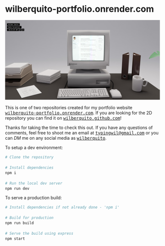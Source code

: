 # wilberquito-portfolio.onrender.com

![portfolio-preview](portfolio.png)

This is one of two repositories created for my portfolio website
<a href="https://wilberquito-portfolio.onrender.com"><samp>wilberquito-portfolio.onrender.com</samp></a>.
If you are looking for the 2D repository you can find it on <a href="https://github.com/wilberquito/wilberquito.github.io"><samp>wilberquito.github.com</samp></a>!

Thanks for taking the time to check this out. If you have any questions of comments, feel free to shoot me an email at <samp><a href="mailto:toname@gmail.com">typingwil@gmail.com</a></samp> or you can *DM* me on any social media as <samp><a href="">wilberquito</a></samp>.<br>

To setup a dev environment:

```bash
# Clone the repository

# Install dependencies
npm i

# Run the local dev server
npm run dev
```

To serve a production build:

```bash
# Install dependencies if not already done - 'npm i'

# Build for production
npm run build

# Serve the build using express
npm start
```
